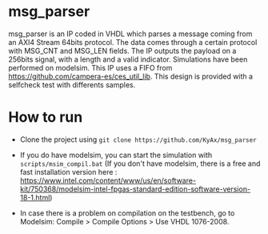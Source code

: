 # msg_parser

msg_parser is an IP coded in VHDL which parses a message coming from an AXI4 Stream 64bits protocol. The data comes through a certain protocol with MSG_CNT and MSG_LEN fields. The IP outputs the payload on a 256bits signal, with a length and a valid indicator. Simulations have been performed on modelsim. This IP uses a FIFO from https://github.com/campera-es/ces_util_lib.
This design is provided with a selfcheck test with differents samples.

# How to run

- Clone the project using `git clone https://github.com/KyAx/msg_parser`

- If you do have modelsim, you can start the simulation with `scripts/msim_compil.bat`  (If you don't have modelsim, there is a free and fast installation version here : https://www.intel.com/content/www/us/en/software-kit/750368/modelsim-intel-fpgas-standard-edition-software-version-18-1.html)

- In case there is a problem on compilation on the testbench, go to Modelsim: Compile > Compile Options > Use VHDL 1076-2008. 